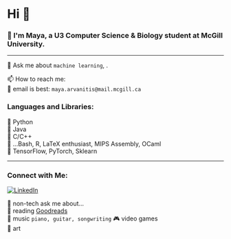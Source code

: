# Hi 👋

### 🌱 I'm Maya, a U3 Computer Science & Biology student at McGill University.     

--------------------------------------------------------------------
💬 Ask me about ```machine learning```, .  
  
📫 How to reach me:   
📧 email is best: ```maya.arvanitis@mail.mcgill.ca```  
  
### Languages and Libraries:  
💾 Python  
💾 Java  
💾 C/C++  
💾 ...Bash, R, LaTeX enthusiast, MIPS Assembly, OCaml  
💽 TensorFlow, PyTorch, Sklearn  

--------------------------------------------------------------------
### Connect with Me:
[![LinkedIn](https://img.shields.io/badge/LinkedIn-Connect-blue)](www.linkedin.com/in/maya-arvanitis-771853170)

🌻 non-tech ask me about...  
📖 reading [Goodreads](https://www.goodreads.com/user/show/175332198-maya)  
🎹 music ```piano, guitar, songwriting``` 
🎮 video games   
🎨 art

